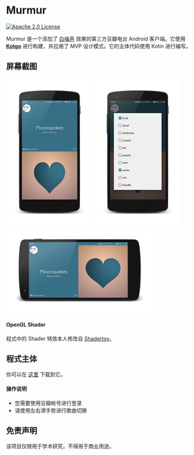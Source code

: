 # Murmur
[![Apache 2.0 License](https://img.shields.io/badge/license-Apache%202.0-blue.svg?style=flat)](http://www.apache.org/licenses/LICENSE-2.0.html)

Murmur 是一个添加了 [白噪声](https://zh.wikipedia.org/wiki/%E7%99%BD%E9%9B%9C%E8%A8%8A) 效果的第三方豆瓣电台 Android 客户端。它使用 **[Kotgo](https://github.com/)** 进行构建，并应用了 MVP 设计模式。它的主体代码使用 Kotin 进行编写。

## 屏幕截图
![](art/screenshot1.png) ![](art/screenshot2.png) ![](art/screenshot3.png)

#### OpenGL Shader
程式中的 Shader 特效本人修改自 [Shadertoy](https://www.shadertoy.com/view/XsfGRn)。

## 程式主体
你可以在 [这里](https://github.com/nekocode/murmur/releases/download/0.2.2/Murmur.apk) 下载到它。

#### 操作说明
- 您需要使用豆瓣帐号进行登录
- 请使用左右滑手势进行歌曲切换

## 免责声明
该项目仅限用于学术研究，不得用于商业用途。
